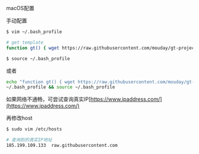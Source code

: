 
macOS配置

手动配置

```bash
$ vim ~/.bash_profile

# get template
function gt() { wget https://raw.githubusercontent.com/mouday/gt-project/main/templates/$1-template.py ;}

$ source ~/.bash_profile
```

或者

```bash
echo "function gt() { wget https://raw.githubusercontent.com/mouday/gt-project/main/templates/$1-template.py ;}" >> \
~/.bash_profile && source ~/.bash_profile
```


如果网络不通畅，可尝试查询真实IP[https://www.ipaddress.com/](https://www.ipaddress.com/)

再修改host
```bash
$ sudo vim /etc/hosts

# 查询到的真实IP地址
185.199.109.133  raw.githubusercontent.com
```